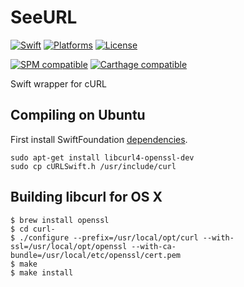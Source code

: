 # SeeURL

[![Swift](https://img.shields.io/badge/swift-3.0-orange.svg?style=flat)](https://developer.apple.com/swift/)
[![Platforms](https://img.shields.io/badge/platform-osx%20%7C%20ios%20%7C%20tvos%20%7C%20linux-lightgrey.svg)](https://developer.apple.com/swift/)
[![License](https://img.shields.io/badge/license-MIT-71787A.svg)](https://tldrlegal.com/license/mit-license)

[![SPM compatible](https://img.shields.io/badge/SPM-compatible-4BC51D.svg?style=flat)](https://github.com/apple/swift-package-manager)
[![Carthage compatible](https://img.shields.io/badge/Carthage-compatible-4BC51D.svg?style=flat)](https://github.com/Carthage/Carthage)

Swift wrapper for cURL

## Compiling on Ubuntu

First install SwiftFoundation [dependencies](https://github.com/PureSwift/SwiftFoundation#compiling-on-ubuntu).

```
sudo apt-get install libcurl4-openssl-dev
sudo cp cURLSwift.h /usr/include/curl
```

## Building libcurl for OS X
```
$ brew install openssl
$ cd curl-
$ ./configure --prefix=/usr/local/opt/curl --with-ssl=/usr/local/opt/openssl --with-ca-bundle=/usr/local/etc/openssl/cert.pem
$ make
$ make install
```